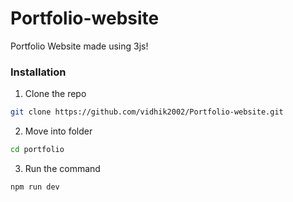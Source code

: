 # Portfolio-website
Portfolio Website made using 3js!
### Installation
 
1. Clone the repo
```sh
git clone https://github.com/vidhik2002/Portfolio-website.git
```
2. Move into folder
```sh
cd portfolio
```
3. Run the command
```sh
npm run dev
```